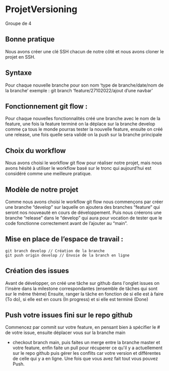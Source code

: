 # ProjetVersioning

Groupe de 4

## Bonne pratique

Nous avons créer une clé SSH chacun de notre côté et nous avons cloner le projet en SSH.

## Syntaxe

Pour chaque nouvelle branche pour son nom ‘type de branche/date/nom de la branche’
exemple : git branch ‘feature/27102022/ajout d’une navbar’

## Fonctionnement git flow :

Pour chaque nouvelles fonctionnalités créé une branche avec le nom de la feature,
une fois la feature terminé on la déplace sur la branche develop comme ça tous
le monde pourras tester la nouvelle feature,
ensuite on créé une release, une fois quelle sera validé on la push sur la branche principale

## Choix du workflow

Nous avons choisi le workflow git flow pour réaliser notre projet, mais nous avons hésité à utiliser le workflow basé sur le tronc qui aujourd’hui est considéré comme une meilleure pratique.

## Modèle de notre projet

Comme nous avons choisi le workflow git flow nous commençons par créer une branche “develop” sur laquelle on ajoutera des branches “feature” qui seront nos nouveauté en cours de développement. Puis nous créerons une branche “release” dans le “develop” qui aura pour vocation de tester que le code fonctionne correctement avant de l’ajouter au “main”.

## Mise en place de l’espace de travail :

```
git branch develop // Création de la branche
git push origin develop // Envoie de la branch en ligne

```

## Création des issues

Avant de développer, on créé une tâche sur github dans l'onglet issues on l'insère dans la milestone correspondantes (ensemble de tâches qui sont sur le même thème)
Ensuite, ranger la tâche en fonction de si elle est à faire (To do), si elle est en cours (In progress) et si elle est terminé (Done)

## Push votre issues fini sur le repo github

Commencez par commit sur votre feature, en pensant bien à spécifier le # de votre issue, ensuite déplacer vous sur la branche main 
- checkout branch main, puis faites un merge entre la branche master et votre feature, enfin faite un pull pour récuperer ce qu'il
y a actuellement sur le repo github puis gérer les conflits car votre version et différentes de celle qui y a en ligne. Une fois que vous
avez fait tout vous pouvez Push.

